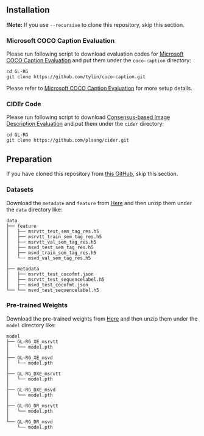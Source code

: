 ## Installation

**!Note:** If you use `--recursive` to clone this repository, skip this section.

### Microsoft COCO Caption Evaluation

Please run following script to download evaluation codes for [Microsoft COCO Caption Evaluation](https://github.com/tylin/coco-caption) and put them under the `coco-caption` directory:

```ba
cd GL-RG
git clone https://github.com/tylin/coco-caption.git
```

Please refer to [Microsoft COCO Caption Evaluation](https://github.com/tylin/coco-caption) for more setup details.

### CIDEr Code

Please run following script to download [Consensus-based Image Description Evaluation](https://github.com/plsang/cider) and put them under the `cider` directory:

```ba
cd GL-RG
git clone https://github.com/plsang/cider.git
```



## Preparation

If you have cloned this repository from [this GitHub](https://github.com/goodproj13/GL-RG), skip this section.

### Datasets

Download the `metadate` and `feature` from [Here](https://github.com/goodproj13/GL-RG/tree/main/data) and then unzip them under the `data` directory like:
```shell
data
├── feature
│   ├── msrvtt_test_sem_tag_res.h5
│   ├── msrvtt_train_sem_tag_res.h5
│   ├── msrvtt_val_sem_tag_res.h5
│   ├── msvd_test_sem_tag_res.h5
│   ├── msvd_train_sem_tag_res.h5
│   └── msvd_val_sem_tag_res.h5
│
├── metadata
│   ├── msrvtt_test_cocofmt.json
│   ├── msrvtt_test_sequencelabel.h5
│   ├── msvd_test_cocofmt.json
└── └── msvd_test_sequencelabel.h5
```

### Pre-trained Weights

Download the pre-trained weights from [Here](https://github.com/goodproj13/GL-RG/tree/main/model) and then unzip them under the `model` directory like:
```shell
model
├── GL-RG_XE_msrvtt
│   └── model.pth
│
├── GL-RG_XE_msvd
│   └── model.pth
│
├── GL-RG_DXE_msrvtt
│   └── model.pth
│
├── GL-RG_DXE_msvd
│   └── model.pth
│
├── GL-RG_DR_msrvtt
│   └── model.pth
│
└── GL-RG_DR_msvd
    └── model.pth
```

